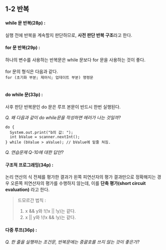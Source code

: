 1-2 반복
---
#### while 문 반복(28p) : <br>
실행 전에 반복을 계속할지 판단하므로, **사전 판단 반복 구조**라고 한다. <br>

#### for 문 반복(29p) : <br>
하나의 변수를 사용하는 반복문은 while 문보다 for 문을 사용하는 것이 좋다. <br><br>
for 문의 형식은 다음과 같다. <br>
`for (초기화 부분; 제어식; 업데이트 부분) 명령문` <br> <br>

#### do while 문(33p) : <br>
사후 판단 반복문인 do 문은 루프 본문이 반드시 한번 실행된다. <br>

*Q. 왜 다음과 같이 do while문을 작성하면 에러가 나는 것일까?*
```{.java}
do {
  System.out.print("b의 값: ");
  int bValue = scanner.nextInt();
} while (bValue > aValue); // bValue에 밑줄 쳐짐.
```

*Q. 연습문제 Q-10에 대한 답안?*
  
#### 구조적 프로그래밍(34p) : <br>
논리 연산의 식 전체를 평가한 결과가 왼쪽 피연산자의 평가 결과만으로
정확해지는 경우 오른쪽 피연산자의 평가를 수행하지 않는데,
이를 **단축 평가(short circuit evaluation)** 라고 한다.

> 드모르간 법칙 :<br>
> 1. x && y와 !(!x || !y)는 같다.<br>
> 2. x || y와 !(!x && !y)는 같다.

#### 다중 루프(36p) :

*Q. 한 줄을 실행하는 조건문, 반복문에는 중괄호를 쓰지 않는 것이 좋은가?*